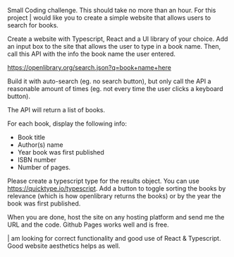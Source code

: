 Small Coding challenge. This should take no more than an hour.
For this project | would like you to create a simple website that allows users to search for books.

Create a website with Typescript, React and a UI library of your choice. Add an input box to the site that
allows the user to type in a book name. Then, call this API with the info the book name the user
entered.

https://openlibrary.org/search.json?q=book+name+here

Build it with auto-search (eg. no search button), but only call the API a reasonable amount of times (eg.
not every time the user clicks a keyboard button).

The API will return a list of books.

For each book, display the following info:
- Book title
- Author(s) name
- Year book was first published
- ISBN number
- Number of pages.

Please create a typescript type for the results object. You can use https://quicktype.io/typescript. Add a
button to toggle sorting the books by relevance (which is how openlibrary returns the books) or by the
year the book was first published.

When you are done, host the site on any hosting platform and send me the URL and the code. Github
Pages works well and is free.

| am looking for correct functionality and good use of React & Typescript. Good website aesthetics
helps as well.
